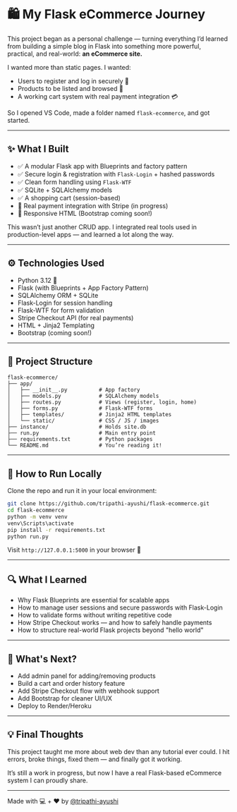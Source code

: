 # 🛍️ My Flask eCommerce Journey

This project began as a personal challenge — turning everything I’d learned from building a simple blog in Flask into something more powerful, practical, and real-world: **an eCommerce site.**

I wanted more than static pages. I wanted:
- Users to register and log in securely 🔐
- Products to be listed and browsed 🛒
- A working cart system with real payment integration 💳

So I opened VS Code, made a folder named `flask-ecommerce`, and got started.

---

## ✨ What I Built

- ✅ A modular Flask app with Blueprints and factory pattern
- ✅ Secure login & registration with `Flask-Login` + hashed passwords
- ✅ Clean form handling using `Flask-WTF`
- ✅ SQLite + SQLAlchemy models
- ✅ A shopping cart (session-based)
- 🔄 Real payment integration with Stripe (in progress)
- 🔧 Responsive HTML (Bootstrap coming soon!)

This wasn’t just another CRUD app. I integrated real tools used in production-level apps — and learned a lot along the way.

---

## ⚙️ Technologies Used

- Python 3.12 🐍
- Flask (with Blueprints + App Factory Pattern)
- SQLAlchemy ORM + SQLite
- Flask-Login for session handling
- Flask-WTF for form validation
- Stripe Checkout API (for real payments)
- HTML + Jinja2 Templating
- Bootstrap (coming soon!)

---

## 📁 Project Structure

```
flask-ecommerce/
├── app/
│   ├── __init__.py          # App factory
│   ├── models.py            # SQLAlchemy models
│   ├── routes.py            # Views (register, login, home)
│   ├── forms.py             # Flask-WTF forms
│   ├── templates/           # Jinja2 HTML templates
│   └── static/              # CSS / JS / images
├── instance/                # Holds site.db
├── run.py                   # Main entry point
├── requirements.txt         # Python packages
└── README.md                # You’re reading it!
```

---

## 🧪 How to Run Locally

Clone the repo and run it in your local environment:

```bash
git clone https://github.com/tripathi-ayushi/flask-ecommerce.git
cd flask-ecommerce
python -m venv venv
venv\Scripts\activate
pip install -r requirements.txt
python run.py
```

Visit `http://127.0.0.1:5000` in your browser 🚀

---

## 🔍 What I Learned

- Why Flask Blueprints are essential for scalable apps
- How to manage user sessions and secure passwords with Flask-Login
- How to validate forms without writing repetitive code
- How Stripe Checkout works — and how to safely handle payments
- How to structure real-world Flask projects beyond "hello world"

---

## 🚧 What's Next?

- Add admin panel for adding/removing products
- Build a cart and order history feature
- Add Stripe Checkout flow with webhook support
- Add Bootstrap for cleaner UI/UX
- Deploy to Render/Heroku

---

## 💡 Final Thoughts

This project taught me more about web dev than any tutorial ever could. I hit errors, broke things, fixed them — and finally got it working.

It’s still a work in progress, but now I have a real Flask-based eCommerce system I can proudly share.

---

Made with 💻 + ❤️ by [@tripathi-ayushi](https://github.com/tripathi-ayushi)
